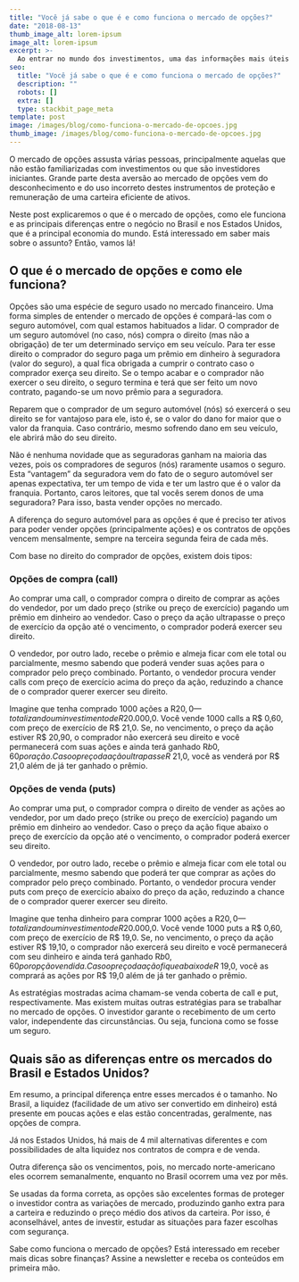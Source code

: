 ```yaml
---
title: "Você já sabe o que é e como funciona o mercado de opções?"
date: "2018-08-13"
thumb_image_alt: lorem-ipsum
image_alt: lorem-ipsum
excerpt: >-
  Ao entrar no mundo dos investimentos, uma das informações mais úteis para começar a aplicar é saber o seu perfil. Isto porque esse dado funciona como uma espécie de norte para entender sua tolerância a riscos e também quais são as melhores aplicações para os seus objetivos.
seo:
  title: "Você já sabe o que é e como funciona o mercado de opções?"
  description: ""
  robots: []
  extra: []
  type: stackbit_page_meta
template: post
image: /images/blog/como-funciona-o-mercado-de-opcoes.jpg
thumb_image: /images/blog/como-funciona-o-mercado-de-opcoes.jpg
---
```


O mercado de opções assusta várias pessoas, principalmente aquelas que não estão familiarizadas com investimentos ou que são investidores iniciantes. Grande parte desta aversão ao mercado de opções vem do desconhecimento e do uso incorreto destes instrumentos de proteção e remuneração de uma carteira eficiente de ativos.

Neste post explicaremos o que é o mercado de opções, como ele funciona e as principais diferenças entre o negócio no Brasil e nos Estados Unidos, que é a principal economia do mundo. Está interessado em saber mais sobre o assunto? Então, vamos lá!

## O que é o mercado de opções e como ele funciona?

Opções são uma espécie de seguro usado no mercado financeiro. Uma forma simples de entender o mercado de opções é compará-las com o seguro automóvel, com qual estamos habituados a lidar. O comprador de um seguro automóvel (no caso, nós) compra o direito (mas não a obrigação) de ter um determinado serviço em seu veículo. Para ter esse direito o comprador do seguro paga um prêmio em dinheiro à seguradora (valor do seguro), a qual fica obrigada a cumprir o contrato caso o comprador exerça seu direito. Se o tempo acabar e o comprador não exercer o seu direito, o seguro termina e terá que ser feito um novo contrato, pagando-se um novo prêmio para a seguradora.

Reparem que o comprador de um seguro automóvel (nós) só exercerá o seu direito se for vantajoso para ele, isto é, se o valor do dano for maior que o valor da franquia. Caso contrário, mesmo sofrendo dano em seu veículo, ele abrirá mão do seu direito.

Não é nenhuma novidade que as seguradoras ganham na maioria das vezes, pois os compradores de seguros (nós) raramente usamos o seguro. Esta “vantagem” da seguradora vem do fato de o seguro automóvel ser apenas expectativa, ter um tempo de vida e ter um lastro que é o valor da franquia. Portanto, caros leitores, que tal vocês serem donos de uma seguradora? Para isso, basta vender opções no mercado.

A diferença do seguro automóvel para as opções é que é preciso ter ativos para poder vender opções (principalmente ações) e os contratos de opções vencem mensalmente, sempre na terceira segunda feira de cada mês.

Com base no direito do comprador de opções, existem dois tipos:

### Opções de compra (call)

Ao comprar uma call, o comprador compra o direito de comprar as ações do vendedor, por um dado preço (strike ou preço de exercício) pagando um prêmio em dinheiro ao vendedor. Caso o preço da ação ultrapasse o preço de exercício da opção até o vencimento, o comprador poderá exercer seu direito.

O vendedor, por outro lado, recebe o prêmio e almeja ficar com ele total ou parcialmente, mesmo sabendo que poderá vender suas ações para o comprador pelo preço combinado. Portanto, o vendedor procura vender calls com preço de exercício acima do preço da ação, reduzindo a chance de o comprador querer exercer seu direito.

Imagine que tenha comprado 1000 ações a R$20,0 — totalizando um investimento de R$20.000,0. Você vende 1000 calls a R$ 0,60, com preço de exercício de R$ 21,0. Se, no vencimento, o preço da ação estiver R$ 20,90, o comprador não exercerá seu direito e você permanecerá com suas ações e ainda terá ganhado R$b 0,60 por ação. Caso o preço da ação ultrapasse R$ 21,0, você as venderá por R$ 21,0 além de já ter ganhado o prêmio.

### Opções de venda (puts)

Ao comprar uma put, o comprador compra o direito de vender as ações ao vendedor, por um dado preço (strike ou preço de exercício) pagando um prêmio em dinheiro ao vendedor. Caso o preço da ação fique abaixo o preço de exercício da opção até o vencimento, o comprador poderá exercer seu direito.

O vendedor, por outro lado, recebe o prêmio e almeja ficar com ele total ou parcialmente, mesmo sabendo que poderá ter que comprar as ações do comprador pelo preço combinado. Portanto, o vendedor procura vender puts com preço de exercício abaixo do preço da ação, reduzindo a chance de o comprador querer exercer seu direito.

Imagine que tenha dinheiro para comprar 1000 ações a R$20,0 — totalizando um investimento de R$20.000,0. Você vende 1000 puts a R$ 0,60, com preço de exercício de R$ 19,0. Se, no vencimento, o preço da ação estiver R$ 19,10, o comprador não exercerá seu direito e você permanecerá com seu dinheiro e ainda terá ganhado R$b 0,60 por opção vendida. Caso o preço da ação fique abaixo de R$ 19,0, você as comprará as ações por R$ 19,0 além de já ter ganhado o prêmio.

As estratégias mostradas acima chamam-se venda coberta de call e put, respectivamente. Mas existem muitas outras estratégias para se trabalhar no mercado de opções. O investidor garante o recebimento de um certo valor, independente das circunstâncias. Ou seja, funciona como se fosse um seguro.

## Quais são as diferenças entre os mercados do Brasil e Estados Unidos?

Em resumo, a principal diferença entre esses mercados é o tamanho. No Brasil, a liquidez (facilidade de um ativo ser convertido em dinheiro) está presente em poucas ações e elas estão concentradas, geralmente, nas opções de compra.

Já nos Estados Unidos, há mais de 4 mil alternativas diferentes e com possibilidades de alta liquidez nos contratos de compra e de venda.

Outra diferença são os vencimentos, pois, no mercado norte-americano eles ocorrem semanalmente, enquanto no Brasil ocorrem uma vez por mês.

Se usadas da forma correta, as opções são excelentes formas de proteger o investidor contra as variações de mercado, produzindo ganho extra para a carteira e reduzindo o preço médio dos ativos da carteira. Por isso, é aconselhável, antes de investir, estudar as situações para fazer escolhas com segurança.

Sabe como funciona o mercado de opções? Está interessado em receber mais dicas sobre finanças? Assine a newsletter e receba os conteúdos em primeira mão.
